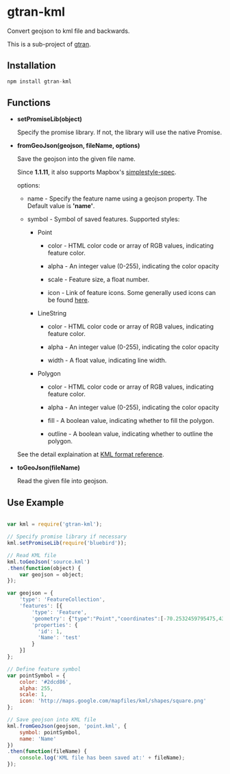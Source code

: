 # gtran-kml

Convert geojson to kml file and backwards.

This is a sub-project of [gtran](https://github.com/haoliangyu/gtran).

## Installation

``` javascript
npm install gtran-kml
```

## Functions

* **setPromiseLib(object)**

    Specify the promise library. If not, the library will use the native Promise.

* **fromGeoJson(geojson, fileName, options)**

    Save the geojson into the given file name.

    Since **1.1.11**, it also supports Mapbox's [simplestyle-spec](https://github.com/mapbox/simplestyle-spec).

    options:

    * name      - Specify the feature name using a geojson property. The Default value is **'name'**.

    * symbol    - Symbol of saved features. Supported styles:

        * Point

            * color     - HTML color code or array of RGB values, indicating feature color.

            * alpha     - An integer value (0-255), indicating the color opacity

            * scale     - Feature size, a float number.

            * icon      - Link of feature icons. Some generally used icons can be found [here](http://kml4earth.appspot.com/icons.html).

        * LineString

            * color     - HTML color code or array of RGB values, indicating feature color.

            * alpha     - An integer value (0-255), indicating the color opacity

            * width     - A float value, indicating line width.

        * Polygon

            * color     - HTML color code or array of RGB values, indicating feature color.

            * alpha     - An integer value (0-255), indicating the color opacity

            * fill      - A boolean value, indicating whether to fill the polygon.

            * outline   - A boolean value, indicating whether to outline the polygon.

    See the detail explaination at [KML format reference](https://developers.google.com/kml/documentation/kmlreference).

* **toGeoJson(fileName)**

    Read the given file into geojson.

## Use Example

``` javascript

var kml = require('gtran-kml');

// Specify promise library if necessary
kml.setPromiseLib(require('bluebird'));

// Read KML file
kml.toGeoJson('source.kml')
.then(function(object) {
    var geojson = object;
});

var geojson = {
    'type': 'FeatureCollection',
    'features': [{
        'type': 'Feature',
        'geometry': {"type":"Point","coordinates":[-70.2532459795475,43.6399758607149]},
        'properties': {
          'id': 1,
          'Name': 'test'
        }
    }]
};

// Define feature symbol
var pointSymbol = {
    color: '#2dcd86',
    alpha: 255,
    scale: 1,
    icon: 'http://maps.google.com/mapfiles/kml/shapes/square.png'
};

// Save geojson into KML file
kml.fromGeoJson(geojson, 'point.kml', {
    symbol: pointSymbol,
    name: 'Name'
})
.then(function(fileName) {
    console.log('KML file has been saved at:' + fileName);
});


```
